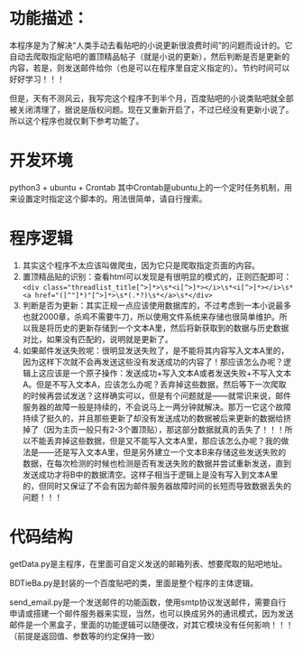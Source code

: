 # 功能描述：
本程序是为了解决“人类手动去看贴吧的小说更新很浪费时间”的问题而设计的。它自动去爬取指定贴吧的置顶精品帖子（就是小说的更新），然后判断是否是更新的内容，若是，则发送邮件给你（也是可以在程序里自定义指定的）。节约时间可以好好学习！！！

但是，天有不测风云，我写完这个程序不到半个月，百度贴吧的小说类贴吧就全部被关闭清理了，据说是版权问题。现在又重新开启了，不过已经没有更新小说了。所以这个程序也就仅剩下参考功能了。


# 开发环境
python3 + ubuntu + Crontab
其中Crontab是ubuntu上的一个定时任务机制，用来设置定时指定这个脚本的。用法很简单，请自行搜索。


# 程序逻辑
1. 其实这个程序不太应该叫做爬虫，因为它只是爬取指定页面的内容。
2. 置顶精品贴的识别：查看html可以发现是有很明显的模式的，正则匹配即可：```<div class="threadlist_title[^>]*>\s*<i[^>]*></i>\s*<i[^>]*></i>\s*<a href="([^"]*)"[^>]*>\s*(.*?)\s*</a>\s*</div>```
3. 判断是否为更新：其实正规一点应该使用数据库的，不过考虑到一本小说最多也就2000章，杀鸡不需要牛刀，所以使用文件系统来存储也很简单维护。所以我是将历史的更新存储到一个文本A里，然后将新获取到的数据与历史数据对比，如果没有匹配的，说明就是更新了。
4. 如果邮件发送失败呢：很明显发送失败了，是不能将其内容写入文本A里的，因为这样下次就不会再发送这些没有发送成功的内容了！那应该怎么办呢？逻辑上这应该是一个原子操作：发送成功+写入文本A或者发送失败+不写入文本A。但是不写入文本A，应该怎么办呢？丢弃掉这些数据，然后等下一次爬取的时候再尝试发送？这样确实可以，但是有个问题就是——就常识来说，邮件服务器的故障一般是持续的，不会说马上一两分钟就解决。那万一它这个故障持续了挺久的，并且那些更新了却没有发送成功的数据被后来更新的数据给挤掉了（因为主页一般只有2-3个置顶贴），那这部分数据就真的丢失了！！！所以不能丢弃掉这些数据，但是又不能写入文本A里，那应该怎么办呢？我的做法是——还是写入文本A里，但是另外建立一个文本B来存储这些发送失败的数据，在每次检测的时候也检测是否有发送失败的数据并尝试重新发送，直到发送成功才将B中的数据清空。这样子相当于逻辑上是没有写入到文本A里的，但同时又保证了不会有因为邮件服务器故障时间的长短而导致数据丢失的问题！！！


# 代码结构
getData.py是主程序，在里面可自定义发送的邮箱列表、想要爬取的贴吧地址。

BDTieBa.py是封装的一个百度贴吧的类，里面是整个程序的主体逻辑。

send_email.py是一个发送邮件的功能函数，使用smtp协议发送邮件，需要自行申请或搭建一个邮件服务器来实现，当然，也可以换成另外的通讯模式，因为发送邮件是一个黑盒子，里面的功能逻辑可以随便改，对其它模块没有任何影响！！！（前提是返回值、参数等的约定保持一致）



